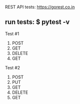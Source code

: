 REST API tests: 
https://gorest.co.in

run tests:
$ pytest -v
---
Test #1
1. POST
2. GET
3. DELETE
4. GET

Test #2
1. POST
2. PUT
3. GET 
4. DELETE
5. GET



